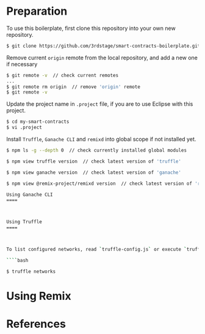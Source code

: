 Preparation
====

To use this boilerplate, first clone this repository into your own new repository.

````bash
$ git clone https://github.com/3rdstage/smart-contracts-boilerplate.git my-smart-contracts
````

Remove current `origin` remote from the local repository, and add a new one if necessary

```bash
$ git remote -v  // check current remotes
...
$ git remote rm origin  // remove 'origin' remote
$ git remote -v 
````

Update the project name in `.project` file, if you are to use Eclipse with this project.

````bash
$ cd my-smart-contracts
$ vi .project
````

Install `Truffle`, `Ganache CLI` and `remixd` into global scope if not installed yet.

```bash
$ npm ls -g --depth 0  // check currently installed global modules

$ npm view truffle version  // check latest version of 'truffle'

$ npm view ganache version  // check latest version of 'ganache' 

$ npm view @remix-project/remixd version  // check latest version of 'remixd'

Using Ganache CLI
====



Using Truffle
====



To list configured networks, read `truffle-config.js` or execute `truffle networks` command.

````bash

$ truffle networks

````

Using Remix
====



References
====

